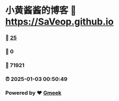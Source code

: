 # 小黄酱酱的博客 :link: https://SaVeop.github.io 
### :page_facing_up: [25](https://SaVeop.github.io/tag.html) 
### :speech_balloon: 0 
### :hibiscus: 71921 
### :alarm_clock: 2025-01-03 00:50:49 
### Powered by :heart: [Gmeek](https://github.com/Meekdai/Gmeek)
